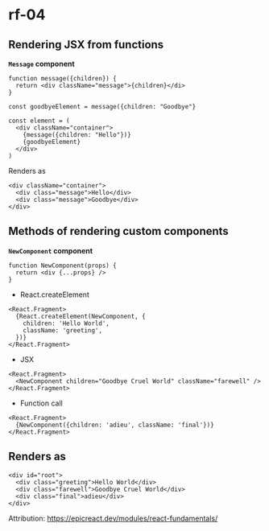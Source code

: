 # rf-04

## Rendering JSX from functions

**`Message` component**
```
function message({children}) {
  return <div className="message">{children}</di>
}

const goodbyeElement = message({children: "Goodbye"}

const element = (
  <div className="container">
    {message({children: "Hello"})}
    {goodbyeElement}
  </div>
)
```
Renders as
```
<div className="container">
  <div class="message">Hello</div>
  <div class="message">Goodbye</div>
</div>
```

## Methods of rendering custom components

**`NewComponent` component**

```
function NewComponent(props) {
  return <div {...props} />
}
```

- React.createElement

```
<React.Fragment>
  {React.createElement(NewComponent, {
    children: 'Hello World',
    className: 'greeting',
  })}
</React.Fragment>
```

- JSX

```
<React.Fragment>
  <NewComponent children="Goodbye Cruel World" className="farewell" />
</React.Fragment>
```

- Function call

```
<React.Fragment>
  {NewComponent({children: 'adieu', className: 'final'})}
</React.Fragment>
```

## Renders as
```
<div id="root">
  <div class="greeting">Hello World</div>
  <div class="farewell">Goodbye Cruel World</div>
  <div class="final">adieu</div>
</div>
```

Attribution: https://epicreact.dev/modules/react-fundamentals/
